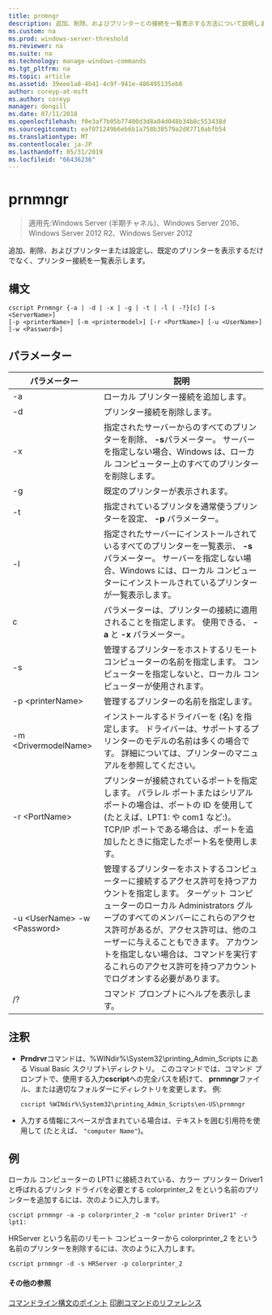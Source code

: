 ```yaml
---
title: prnmngr
description: 追加、削除、およびプリンターとの接続を一覧表示する方法について説明します。
ms.custom: na
ms.prod: windows-server-threshold
ms.reviewer: na
ms.suite: na
ms.technology: manage-windows-commands
ms.tgt_pltfrm: na
ms.topic: article
ms.assetid: 39eee1a8-4b41-4c9f-941e-486495135eb8
author: coreyp-at-msft
ms.author: coreyp
manager: dongill
ms.date: 07/11/2018
ms.openlocfilehash: f0e3af7b05b77400d3d8a04d048b34b8c553438d
ms.sourcegitcommit: eaf071249b6eb6b1a758b38579a2d87710abfb54
ms.translationtype: MT
ms.contentlocale: ja-JP
ms.lasthandoff: 05/31/2019
ms.locfileid: "66436236"
---
```

# <a name="prnmngr"></a>prnmngr

>適用先:Windows Server (半期チャネル)、Windows Server 2016、Windows Server 2012 R2、Windows Server 2012

追加、削除、およびプリンターまたは設定し、既定のプリンターを表示するだけでなく、プリンター接続を一覧表示します。

## <a name="syntax"></a>構文
```
cscript Prnmngr {-a | -d | -x | -g | -t | -l | -?}[c] [-s <ServerName>] 
[-p <printerName>] [-m <printermodel>] [-r <PortName>] [-u <UserName>] 
[-w <Password>]
```

## <a name="parameters"></a>パラメーター

|           パラメーター           |                                                                                                                                                                                        説明                                                                                                                                                                                        |
|-------------------------------|-------------------------------------------------------------------------------------------------------------------------------------------------------------------------------------------------------------------------------------------------------------------------------------------------------------------------------------------------------------------------------------------|
|              -a               |                                                                                                                                                                             ローカル プリンター接続を追加します。                                                                                                                                                                              |
|              -d               |                                                                                                                                                                               プリンター接続を削除します。                                                                                                                                                                               |
|              -x               |                                                                                                               指定されたサーバーからのすべてのプリンターを削除、 **-s**パラメーター。 サーバーを指定しない場合、Windows は、ローカル コンピューター上のすべてのプリンターを削除します。                                                                                                               |
|              -g               |                                                                                                                                                                               既定のプリンターが表示されます。                                                                                                                                                                               |
|              -t               |                                                                                                                                                        指定されているプリンタを通常使うプリンターを設定、 **-p** パラメーター。                                                                                                                                                         |
|              -l               |                                                                                                         指定されたサーバーにインストールされているすべてのプリンターを一覧表示、 **-s**パラメーター。 サーバーを指定しない場合、Windows には、ローカル コンピューターにインストールされているプリンターが一覧表示します。                                                                                                         |
|               c               |                                                                                                                                      パラメーターは、プリンターの接続に適用されることを指定します。 使用できる、 **-a** と **-x** パラメーター。                                                                                                                                      |
|        -s <ServerName>        |                                                                                                                  管理するプリンターをホストするリモート コンピューターの名前を指定します。 コンピューターを指定しないと、ローカル コンピューターが使用されます。                                                                                                                  |
|       -p \<printerName>       |                                                                                                                                                                管理するプリンターの名前を指定します。                                                                                                                                                                 |
|     -m \<DrivermodelName>     |                                                                                                          インストールするドライバーを (名) を指定します。 ドライバーは、サポートするプリンターのモデルの名前は多くの場合です。 詳細については、プリンターのマニュアルを参照してください。                                                                                                           |
|        -r \<PortName>         |                                                                         プリンターが接続されているポートを指定します。 パラレル ポートまたはシリアル ポートの場合は、ポートの ID を使用して (たとえば、LPT1: や com1 など:)。 TCP/IP ポートである場合は、ポートを追加したときに指定したポート名を使用します。                                                                          |
| -u \<UserName> -w \<Password> | 管理するプリンターをホストするコンピューターに接続するアクセス許可を持つアカウントを指定します。 ターゲット コンピューターのローカル Administrators グループのすべてのメンバーにこれらのアクセス許可があるが、アクセス許可は、他のユーザーに与えることもできます。 アカウントを指定しない場合は、コマンドを実行するこれらのアクセス許可を持つアカウントでログオンする必要があります。 |
|              /?               |                                                                                                                                                                           コマンド プロンプトにヘルプを表示します。                                                                                                                                                                            |

## <a name="remarks"></a>注釈
-   **Prndrvr**コマンドは、%WINdir%\System32\printing_Admin_Scripts にある Visual Basic スクリプト\\<language>ディレクトリ。 このコマンドでは、コマンド プロンプトで、使用する入力**cscript**への完全パスを続けて、 **prnmngr**ファイル、または適切なフォルダーにディレクトリを変更します。 例:
    ```
    cscript %WINdir%\System32\printing_Admin_Scripts\en-US\prnmngr
    ```
-   入力する情報にスペースが含まれている場合は、テキストを囲む引用符を使用して (たとえば、 `"computer Name"`)。

## <a name="BKMK_examples"></a>例
ローカル コンピューターの LPT1 に接続されている、カラー プリンター Driver1 と呼ばれるプリンタ ドライバを必要とする colorprinter_2 をという名前のプリンターを追加するには、次のように入力します。
```
cscript prnmngr -a -p colorprinter_2 -m "color printer Driver1" -r lpt1:
```
HRServer という名前のリモート コンピューターから colorprinter_2 をという名前のプリンターを削除するには、次のように入力します。
```
cscript prnmngr -d -s HRServer -p colorprinter_2 
```

#### <a name="additional-references"></a>その他の参照
[コマンドライン構文のポイント](command-line-syntax-key.md)
[印刷コマンドのリファレンス](print-command-reference.md)
